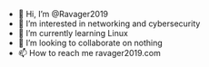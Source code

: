 - 👋 Hi, I’m @Ravager2019
- 👀 I’m interested in networking and cybersecurity
- 🌱 I’m currently learning Linux
- 💞️ I’m looking to collaborate on nothing
- 📫 How to reach me ravager2019.com

<!---
Ravager2019/Ravager2019 is a ✨ special ✨ repository because its `README.md` (this file) appears on your GitHub profile.
You can click the Preview link to take a look at your changes.
--->
